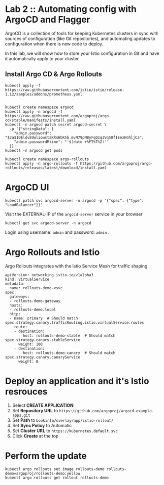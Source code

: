 # Lab 2 :: Automating config with ArgoCD and Flagger

ArgoCD is a collection of tools for keeping Kubernetes clusters in sync with sources of configuration (like Git repositories), and automating updates to configuration when there is new code to deploy.

In this lab, we will show how to store your Istio configuration in Git and have it automatically apply to your cluster.

## Install Argo CD & Argo Rollouts

```
kubectl apply -f https://raw.githubusercontent.com/istio/istio/release-1.12/samples/addons/prometheus.yaml


kubectl create namespace argocd
kubectl apply -n argocd -f https://raw.githubusercontent.com/argoproj/argo-cd/stable/manifests/install.yaml
kubectl -n argocd patch secret argocd-secret \
  -p '{"stringData": {
    "admin.password": "$2a$10$ldvEUwliowstaKXsWbK5b.mvN79pN8yFqQzq1Vq50fIEnzHGhljCa",
    "admin.passwordMtime": "'$(date +%FT%T%Z)'"
  }}'
kubectl -n argocd get pods
```

```
kubectl create namespace argo-rollouts
kubectl apply -n argo-rollouts -f https://github.com/argoproj/argo-rollouts/releases/latest/download/install.yaml
```

# ArgoCD UI

```
kubectl patch svc argocd-server -n argocd -p '{"spec": {"type": "LoadBalancer"}}'
```

Visit the EXTERNAL-IP of the `argocd-server` service in your browser
```
kubectl get svc argocd-server -n argocd
```

Login using username: `admin` and password: `admin` .


# Argo Rollouts and Istio

Argo Rollouts integrates with the Istio Service Mesh for traffic shaping.

```
apiVersion: networking.istio.io/v1alpha3
kind: VirtualService
metadata:
  name: rollouts-demo-vsvc
spec:
  gateways:
  - rollouts-demo-gateway
  hosts:
  - rollouts-demo.local
  http:
  - name: primary  # Should match spec.strategy.canary.trafficRouting.istio.virtualService.routes
    route:
    - destination:
        host: rollouts-demo-stable  # Should match spec.strategy.canary.stableService
      weight: 100
    - destination:
        host: rollouts-demo-canary  # Should match spec.strategy.canary.canaryService
      weight: 0
```

# Deploy an application and it's Istio resrouces

1. Select **CREATE APPLICATION**
2. Set **Repository URL** to `https://github.com/argoproj/argocd-example-apps.git`
3. Set **Path** to `bookinfo/overlay/app/istio-rollout/`
4. Set **Sync Policy** to Automatic
5. Set **Cluster URL** to `https://kubernetes.default.svc`
6. Click **Create** at the top

# Perform the update

```
kubectl argo rollouts set image rollouts-demo rollouts-demo=argoproj/rollouts-demo:yellow
kubectl argo rollouts get rollout rollouts-demo
```

